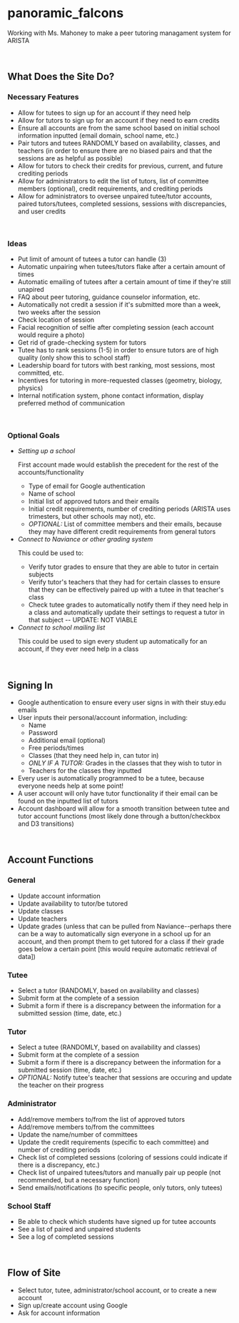 <h1>panoramic_falcons</h1>
<p>Working with Ms. Mahoney to make a peer tutoring managament system for ARISTA</p>

<br>

<h2>What Does the Site Do?</h2>
<h3>Necessary Features</h3>
<ul>
	<li>Allow for tutees to sign up for an account if they need help</li>
	<li>Allow for tutors to sign up for an account if they need to earn credits</li>
	<li>Ensure all accounts are from the same school based on initial school information inputted (email domain, school name, etc.)</li>
	<li>Pair tutors and tutees RANDOMLY based on availability, classes, and teachers (in order to ensure there are no biased pairs and that the sessions are as helpful as possible)</li>
	<li>Allow for tutors to check their credits for previous, current, and future crediting periods</li>
	<li>Allow for administrators to edit the list of tutors, list of committee members (optional), credit requirements, and crediting periods</li>
	<li>Allow for administrators to oversee unpaired tutee/tutor accounts, paired tutors/tutees, completed sessions, sessions with discrepancies, and user credits</li>
</ul>

<br>

<h3>Ideas</h3>
<ul>
	<li>Put limit of amount of tutees a tutor can handle (3)</li>
	<li>Automatic unpairing when tutees/tutors flake after a certain amount of times</li>
	<li>Automatic emailing of tutees after a certain amount of time if they're still unapired</li>
	<li>FAQ about peer tutoring, guidance counselor information, etc.</li>
	<li>Automatically not credit a session if it's submitted more than a week, two weeks after the session</li>
	<li>Check location of session</li>
	<li>Facial recognition of selfie after completing session (each account would require a photo)</li>
	<li>Get rid of grade-checking system for tutors</li>
	<li>Tutee has to rank sessions (1-5) in order to ensure tutors are of high quality (only show this to school staff)</li>
	<li>Leadership board for tutors with best ranking, most sessions, most committed, etc.</li>
	<li>Incentives for tutoring in more-requested classes (geometry, biology, physics)</li>
	<li>Internal notification system, phone contact information, display preferred method of communication</li>
</ul>

<br>

<h3>Optional Goals</h3>
<ul>
	<li>
		<i>Setting up a school</i>
		<br>
		<p>First account made would establish the precedent for the rest of the accounts/functionality</p>
		<ul>
			<li>Type of email for Google authentication</li>
			<li>Name of school</li>
			<li>Initial list of approved tutors and their emails</li>
			<li>Initial credit requirements, number of crediting periods (ARISTA uses trimesters, but other schools may not), etc.</li>
			<li><i>OPTIONAL: </i>List of committee members and their emails, because they may have different credit requirements from general tutors</li>
		</ul>
	</li>
	<li>
		<i>Connect to Naviance or other grading system</i>
		<br>
		<p>This could be used to:</p>
		<ul>
			<li>Verify tutor grades to ensure that they are able to tutor in certain subjects</li>
			<li>Verify tutor's teachers that they had for certain classes to ensure that they can be effectively paired up with a tutee in that teacher's class</li>
			<li>Check tutee grades to automatically notify them if they need help in a class and automatically update their settings to request a tutor in that subject -- UPDATE: NOT VIABLE</li>
		</ul>
	</li>
	<li>
		<i>Connect to school mailing list</i>
		<br>
		<p>This could be used to sign every student up automatically for an account, if they ever need help in a class</p>
	</li>
</ul>

<br>

<h2>Signing In</h2>
<ul>
	<li>Google authentication to ensure every user signs in with their stuy.edu emails</li>
	<li>User inputs their personal/account information, including:
		<ul>
			<li>Name</li>
			<li>Password</li>
			<li>Additional email (optional)</li>
			<li>Free periods/times</li>
			<li>Classes (that they need help in, can tutor in)</li>
			<li><i>ONLY IF A TUTOR: </i>Grades in the classes that they wish to tutor in</li>
			<li>Teachers for the classes they inputted</li>
		</ul>
	</li>
	<li>Every user is automatically programmed to be a tutee, because everyone needs help at some point!</li>
	<li>A user account will only have tutor functionality if their email can be found on the inputted list of tutors</li>
	<li>Account dashboard will allow for a smooth transition between tutee and tutor account functions (most likely done through a button/checkbox and D3 transitions)</li>
</ul>

<br>

<h2>Account Functions</h2>
<h3>General</h3>
<ul>
	<li>Update account information</li>
	<li>Update availability to tutor/be tutored</li>
	<li>Update classes</li>
	<li>Update teachers</li>
	<li>Update grades (unless that can be pulled from Naviance--perhaps there can be a way to automatically sign everyone in a school up for an account, and then prompt them to get tutored for a class if their grade goes below a certain point [this would require automatic retrieval of data])</li>
</ul>
<h3>Tutee</h3>
<ul>
	<li>Select a tutor (RANDOMLY, based on availability and classes)</li>
	<li>Submit form at the complete of a session</li>
	<li>Submit a form if there is a discrepancy between the information for a submitted session (time, date, etc.)</li>
</ul>
<h3>Tutor</h3>
<ul>
	<li>Select a tutee (RANDOMLY, based on availability and classes)</li>
	<li>Submit form at the complete of a session</li>
	<li>Submit a form if there is a discrepancy between the information for a submitted session (time, date, etc.)</li>
	<li><i>OPTIONAL: </i>Notify tutee's teacher that sessions are occuring and update the teacher on their progress</li>
</ul>
<h3>Administrator</h3>
<ul>
	<li>Add/remove members to/from the list of approved tutors</li>
	<li>Add/remove members to/from the committees</li>
	<li>Update the name/number of committees</li>
	<li>Update the credit requirements (specific to each committee) and number of crediting periods</li>
	<li>Check list of completed sessions (coloring of sessions could indicate if there is a discrepancy, etc.)</li>
	<li>Check list of unpaired tutees/tutors and manually pair up people (not recommended, but a necessary function)</li>
	<li>Send emails/notifications (to specific people, only tutors, only tutees)</li>
</ul>
<h3>School Staff</h3>
<ul>
	<li>Be able to check which students have signed up for tutee accounts</li>
	<li>See a list of paired and unpaired students</li>
	<li>See a log of completed sessions</li>
</ul>

<br>

<h2>Flow of Site</h2>
<ul>
	<li>Select tutor, tutee, administrator/school account, or to create a new account</li>
	<li>Sign up/create account using Google</li>
	<li>Ask for account information</li>
</ul>